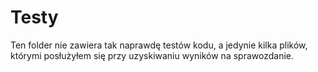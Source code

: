 # Testy

Ten folder nie zawiera tak naprawdę testów kodu, a jedynie kilka plików, którymi posłużyłem się przy uzyskiwaniu wyników na sprawozdanie.